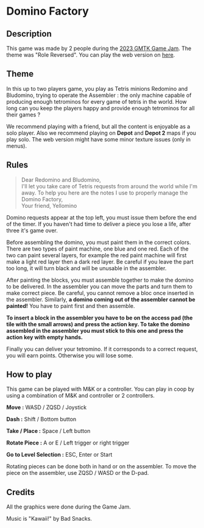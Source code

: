 # Domino Factory

## Description

This game was made by 2 people during the [2023 GMTK Game Jam](https://itch.io/jam/gmtk-2023). The theme was "Role Reversed". You can play the web version on [here](https://veack-itchio.itch.io/domino-factory).

## Theme

In this up to two players game, you play as Tetris minions Redomino and Bludomino, trying to operate the Assembler : the only machine capable of producing enough tetrominos for every game of tetris in the world. How long can you keep the players happy and provide enough tetrominos for all their games ?

We recommend playing with a friend, but all the content is enjoyable as a solo player. Also we recommend playing on **Depot** and **Depot 2** maps if you play solo. The web version might have some minor texture issues (only in menus).

## Rules

> Dear Redomino and Bludomino,  
> I'll let you take care of Tetris requests from around the world while I'm away. To help you here are the notes I use to properly manage the Domino Factory,  
> Your friend, Yellomino

Domino requests appear at the top left, you must issue them before the end of the timer. If you haven't had time to deliver a piece you lose a life, after three it's game over.  

Before assembling the domino, you must paint them in the correct colors. There are two types of paint machine, one blue and one red. Each of the two can paint several layers, for example the red paint machine will first make a light red layer then a dark red layer. Be careful if you leave the part too long, it will turn black and will be unusable in the assembler.

After painting the blocks, you must assemble together to make the domino to be delivered. In the assembler you can move the parts and turn them to make correct piece. Be careful, you cannot remove a bloc once inserted in the assembler. Similarly, **a domino coming out of the assembler cannot be painted!** You have to paint first and then assemble.

**To insert a block in the assembler you have to be on the access pad (the tile with the small arrows) and press the action key. To take the domino assembled in the assembler you must stick to this one and press the action key with empty hands.**

Finally you can deliver your tetromino. If it corresponds to a correct request, you will earn points. Otherwise you will lose some.  

## How to play

This game can be played with M&K or a controller. You can play in coop by using a combination of M&K and controller or 2 controllers.

**Move :**  WASD / ZQSD / Joystick

**Dash :** Shift / Bottom button

**Take / Place :**  Space / Left button

**Rotate Piece :** A or E / Left trigger or right trigger

**Go to Level Selection :** ESC, Enter or Start

Rotating pieces can be done both in hand or on the assembler. To move the piece on the assembler, use ZQSD / WASD or the D-pad.  

## Credits

All the graphics were done during the Game Jam.

Music is "Kawaii!" by Bad Snacks.

